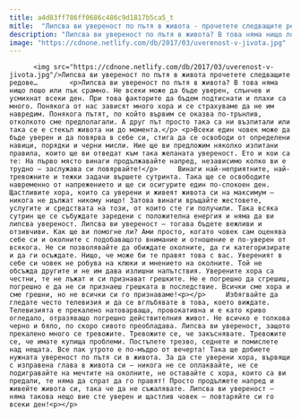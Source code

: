 ```yaml
---
title: a4d83ff786ff0686c486c9d1817b5ca5_t
mitle:  "Липсва ви увереност по пътя в живота - прочетете следващите редове…"
description: "Липсва ви увереност по пътя в живота? В това няма нищо лошо или пък срамно. Не всеки може да бъде уверен, слънчев и усмихнат всеки ден. При това факторите да бъдем подтиснати и плахи са много. Понякога от нас зависят много хора и се страхуваме да не им навредим. Понякога пътят, по който вървим се …"
image: "https://cdnone.netlify.com/db/2017/03/uverenost-v-jivota.jpg"
---
```


          <img src="https://cdnone.netlify.com/db/2017/03/uverenost-v-jivota.jpg"/>Липсва ви увереност по пътя в живота прочетете следващите редове…        <p>Липсва ви увереност по пътя в живота? В това няма нищо лошо или пък срамно. Не всеки може да бъде уверен, слънчев и усмихнат всеки ден. При това факторите да бъдем подтиснати и плахи са много. Понякога от нас зависят много хора и се страхуваме да не им навредим. Понякога пътят, по който вървим се оказва по-трънлив, отколкото сме предполагали. А друг път просто така са ни възпитали или така се е стекъл живота ни до момента.</p> <p>Всеки един човек може да бъде уверен и да повярва в себе си, стига да се освободи от определени навици, порядки и черни мисли. Ние ще ви предложим няколко изпитани правила, които ще ви отведат към така желаната увереност. Ето и кои са те: На първо място винаги продължавайте напред, независимо колко ви е трудно – заслужава си повярвайте!</p>     Винаги най-неприятните, най-тревожните и тежки задачи вършете сутринта. Така ще се освободите навременно от напрежението и ще си осигурите един по-спокоен ден. Щастливите хора, които са уверени и живеят живота си на максимум – никога не дължат никому нищо! Затова винаги връщайте жестовете, услугите и средствата на този, от които сте ги получили. Така всяка сутрин ще се събуждате заредени с положителна енергия и няма да ви липсва увереност. Липсва ви увереност – тогава бъдете вежливи и отзивчиви. Как ще ви помогне ли? Ами просто, когато човек сам оценява себе си и околните с подобаващото внимание и отношение е по-уверен от всякога. Не си позволявайте да обиждате околните, да ги категоризирате и да ги осъждате. Нищо, че може би те правят това с вас. Увереният в себе си човек не робува на клюки и мнението на околните. Той не обсъжда другите и не им дава излишни напътствия. Уверените хора са честни, те не лъжат и си признават грешките. Не е погрешно да сгрешиш, погрешно е да не си признаеш грешката в последствие. Всички сме хора и сме грешни, но не всички си го признаваме!<p></p>     Избягвайте да гледате често телевизия и да се вглъбявате в това, което виждате. Телевизията е прекалено натоварваща, провокативна и е като криво огледало, отразяващо погрешно действителния живот. Не всичко е толкова черно и бяло, по скоро сивото преобладава. Липсва ви увереност, защото прекалено много се тревожите. Тревожите се, че закъснявате. Тревожите се, че имате купища проблеми. Постъпете трезво, седнете и помислете над нещата. Все пак утрото е по-мъдро от вечерта! Така ще добиете нужната увереност по пътя си в живота. За да сте уверени хора, вървящи с изправена глава в живота си – никога не се оплаквайте, не се подигравайте на мечтите на околните, не оставайте с хора, които са ви предали, те няма да спрат да го правят! Просто продължете напред и живейте живота си, така че да не съжалявате. Липсва ви увереност – няма такова нещо вие сте уверен и щастлив човек – повтаряйте си го всеки ден!<p></p>        